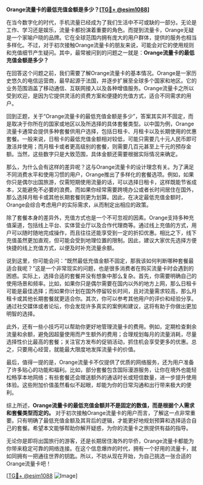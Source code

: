 **Orange流量卡的最低充值金额是多少？[[TG💪+ @esim1088](https://t.me/s/esim1088)]**

在当今数字化的时代，手机流量已经成为了我们生活中不可或缺的一部分。无论是工作、学习还是娱乐，流量卡都扮演着重要的角色。而提到流量卡，Orange无疑是一个家喻户晓的品牌。它在全球范围内拥有庞大的用户群体，提供的服务也相当多样化。不过，对于初次接触Orange流量卡的朋友来说，可能会对它的使用规则和充值细节产生疑问。其中，最常被问到的问题之一就是：**Orange流量卡的最低充值金额是多少？**

在回答这个问题之前，我们需要了解Orange流量卡的基本情况。Orange是一家历史悠久的电信运营商，最早起源于法国，并逐步扩展至全球多个国家和地区。它的业务范围涵盖了移动通信、互联网接入以及各种增值服务。Orange流量卡之所以受到欢迎，是因为它提供灵活的资费方案和便捷的充值方式，适合不同需求的用户。

回到正题，关于“Orange流量卡的最低充值金额是多少”，答案其实并不固定，而是取决于你所在的国家或地区以及所选择的具体套餐类型。以中国为例，Orange流量卡通常会提供多种套餐供用户选择，包括日租卡、月租卡以及长期使用的优惠套餐。一般来说，日租卡的最低充值金额相对较低，可能只需要几十元人民币即可激活并使用；而月租卡或者更高级别的套餐，则需要几百元甚至上千元的预存金额。当然，这些数字只是大致范围，具体金额还需要根据实际情况来确定。

那么，为什么会有这样的差异呢？这与Orange流量卡的设计理念有关。为了满足不同消费水平和使用习惯的用户，Orange推出了多样化的套餐选项。例如，如果你只是偶尔出国旅游，仅需短期使用流量的话，可以选择日租卡，这样既能节省成本，又能避免不必要的浪费。而如果你经常需要跨境办公或者长时间居住在国外，那么选择月租卡或其他长期套餐则更为划算。因此，在决定最低充值金额时，Orange会综合考虑用户的实际需求，从而制定出相应的政策。

除了套餐本身的差异外，充值方式也是一个不可忽视的因素。Orange支持多种充值渠道，包括线上平台、实体营业厅以及合作代理商等。通过线上充值的方式，用户可以随时随地完成操作，而且往往还能享受到一定的折扣优惠。相比之下，线下充值虽然更加直观，但可能会受到地理位置的限制。因此，建议大家优先选择方便快捷的线上充值方式，以便及时补充流量余额。

说到这里，你可能会问：“既然最低充值金额不固定，那我该如何判断哪种套餐最适合我呢？”这是一个非常现实的问题，也是很多消费者在购买流量卡时会遇到的困惑。实际上，选择合适的套餐并没有想象中那么复杂。首先，你需要明确自己的使用场景和频率。比如，如果你只是偶尔需要在国内以外的地方上网，那么日租卡可能是最佳选择；而如果你计划在国外停留较长时间，且对流量需求较高，那么月租卡或其他长期套餐就更适合你。其次，你可以参考其他用户的评价和经验分享。通过社交媒体或者论坛，你会发现许多真实的案例和建议，这将有助于你做出更加明智的选择。

此外，还有一些小技巧可以帮助你更好地管理流量卡的费用。例如，定期检查剩余流量和余额，避免因超量使用而产生额外的费用；合理规划每月的流量消耗，尽量选择性价比最高的套餐；关注官方发布的促销活动，抓住机会享受更多的优惠。总之，只要用心经营，就能最大限度地发挥流量卡的价值。

最后，值得一提的是，Orange流量卡不仅提供了优质的网络服务，还为用户准备了许多贴心的功能和福利。比如，部分套餐包含国际漫游服务，让你在境外也能轻松畅享本地网络；有些套餐还会赠送额外的通话时长或短信数量，进一步提升使用体验。这些附加价值虽然看似不起眼，却能为你的日常沟通和出行带来极大的便利。

综上所述，**Orange流量卡的最低充值金额并不是固定的数值，而是根据个人需求和套餐类型而定的。** 对于初次接触Orange流量卡的用户而言，了解这一点非常重要。只有明确了最低充值金额及其背后的逻辑，才能更好地规划预算和选择适合自己的套餐。希望本文能够帮助你解开疑惑，为你的流量卡之旅提供有益的指导。

无论你是即将出国旅行的游客，还是长期居住海外的华侨，Orange流量卡都能为你带来稳定可靠的网络连接。在这个信息爆炸的时代，拥有一个好用的流量卡，就如同拥有一把通往世界的钥匙。所以，不妨从现在开始，为自己挑选一张合适的Orange流量卡吧！

[[TG💪+ @esim1088](https://t.me/s/esim1088) ![Image](https://i.postimg.cc/4NQfJmqS/Snipaste-2025-05-13-00-14-12.png)]